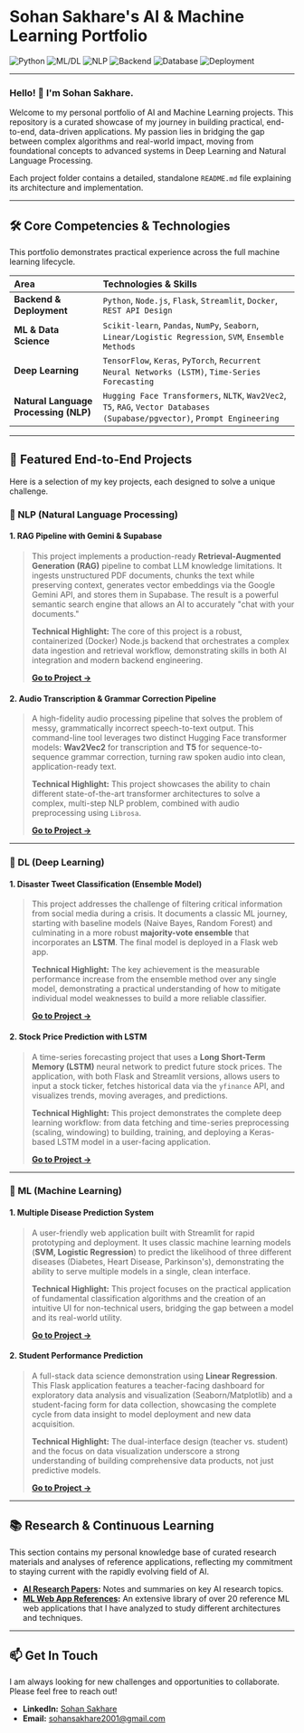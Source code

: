 # Sohan Sakhare's AI & Machine Learning Portfolio

![Python](https://img.shields.io/badge/Python-3.9%2B-blue.svg)
![ML/DL](https://img.shields.io/badge/ML%20%26%20DL-Scikit--learn%20%7C%20TensorFlow%20%7C%20PyTorch-orange.svg)
![NLP](https://img.shields.io/badge/NLP-Hugging%20Face%20%7C%20Transformers%20%7C%20OpeanAI%20%7C%20Gemini-yellow.svg)
![Backend](https://img.shields.io/badge/Backend-Flask%20%7C%20Node.js%20%7C%20Streamlit-green.svg)
![Database](https://img.shields.io/badge/Database-Supabase%20%7C%20Postgres-purple.svg)
![Deployment](https://img.shields.io/badge/Deployment-Docker-blueviolet.svg)

---

### Hello! 👋 I'm Sohan Sakhare.

Welcome to my personal portfolio of AI and Machine Learning projects. This repository is a curated showcase of my journey in building practical, end-to-end, data-driven applications. My passion lies in bridging the gap between complex algorithms and real-world impact, moving from foundational concepts to advanced systems in Deep Learning and Natural Language Processing.

Each project folder contains a detailed, standalone `README.md` file explaining its architecture and implementation.

---

## 🛠️ Core Competencies & Technologies

This portfolio demonstrates practical experience across the full machine learning lifecycle.

| Area                    | Technologies & Skills                                                                                           |
| :---------------------- | :-------------------------------------------------------------------------------------------------------------- |
| **Backend & Deployment** | `Python`, `Node.js`, `Flask`, `Streamlit`, `Docker`, `REST API Design`                                          |
| **ML & Data Science** | `Scikit-learn`, `Pandas`, `NumPy`, `Seaborn`, `Linear/Logistic Regression`, `SVM`, `Ensemble Methods`           |
| **Deep Learning** | `TensorFlow`, `Keras`, `PyTorch`, `Recurrent Neural Networks (LSTM)`, `Time-Series Forecasting`                 |
| **Natural Language Processing (NLP)** | `Hugging Face Transformers`, `NLTK`, `Wav2Vec2`, `T5`, `RAG`, `Vector Databases (Supabase/pgvector)`, `Prompt Engineering` |

---

## 🚀 Featured End-to-End Projects

Here is a selection of my key projects, each designed to solve a unique challenge.

### 🧠 NLP (Natural Language Processing)

#### 1. RAG Pipeline with Gemini & Supabase
> This project implements a production-ready **Retrieval-Augmented Generation (RAG)** pipeline to combat LLM knowledge limitations. It ingests unstructured PDF documents, chunks the text while preserving context, generates vector embeddings via the Google Gemini API, and stores them in Supabase. The result is a powerful semantic search engine that allows an AI to accurately "chat with your documents."
> 
> **Technical Highlight:** The core of this project is a robust, containerized (Docker) Node.js backend that orchestrates a complex data ingestion and retrieval workflow, demonstrating skills in both AI integration and modern backend engineering.
> 
> **[Go to Project ->](./NLP-Projects/RAG/)**

#### 2. Audio Transcription & Grammar Correction Pipeline
> A high-fidelity audio processing pipeline that solves the problem of messy, grammatically incorrect speech-to-text output. This command-line tool leverages two distinct Hugging Face transformer models: **Wav2Vec2** for transcription and **T5** for sequence-to-sequence grammar correction, turning raw spoken audio into clean, application-ready text.
> 
> **Technical Highlight:** This project showcases the ability to chain different state-of-the-art transformer architectures to solve a complex, multi-step NLP problem, combined with audio preprocessing using `Librosa`.
>
> **[Go to Project ->](./NLP-Projects/ASR/)**

---
### 🧠 DL (Deep Learning)

#### 1. Disaster Tweet Classification (Ensemble Model)
> This project addresses the challenge of filtering critical information from social media during a crisis. It documents a classic ML journey, starting with baseline models (Naive Bayes, Random Forest) and culminating in a more robust **majority-vote ensemble** that incorporates an **LSTM**. The final model is deployed in a Flask web app.
> 
> **Technical Highlight:** The key achievement is the measurable performance increase from the ensemble method over any single model, demonstrating a practical understanding of how to mitigate individual model weaknesses to build a more reliable classifier.
>
> **[Go to Project ->](./DL-Projects/Ensemble/)**

#### 2. Stock Price Prediction with LSTM
> A time-series forecasting project that uses a **Long Short-Term Memory (LSTM)** neural network to predict future stock prices. The application, with both Flask and Streamlit versions, allows users to input a stock ticker, fetches historical data via the `yfinance` API, and visualizes trends, moving averages, and predictions.
> 
> **Technical Highlight:** This project demonstrates the complete deep learning workflow: from data fetching and time-series preprocessing (scaling, windowing) to building, training, and deploying a Keras-based LSTM model in a user-facing application.
>
> **[Go to Project ->](./DL-Projects/Regression/)**

---
### 🧠 ML (Machine Learning)

#### 1. Multiple Disease Prediction System
> A user-friendly web application built with Streamlit for rapid prototyping and deployment. It uses classic machine learning models (**SVM, Logistic Regression**) to predict the likelihood of three different diseases (Diabetes, Heart Disease, Parkinson's), demonstrating the ability to serve multiple models in a single, clean interface.
> 
> **Technical Highlight:** This project focuses on the practical application of fundamental classification algorithms and the creation of an intuitive UI for non-technical users, bridging the gap between a model and its real-world utility.
>
> **[Go to Project ->](./ML-Projects/Classification/)**

#### 2. Student Performance Prediction
> A full-stack data science demonstration using **Linear Regression**. This Flask application features a teacher-facing dashboard for exploratory data analysis and visualization (Seaborn/Matplotlib) and a student-facing form for data collection, showcasing the complete cycle from data insight to model deployment and new data acquisition.
> 
> **Technical Highlight:** The dual-interface design (teacher vs. student) and the focus on data visualization underscore a strong understanding of building comprehensive data products, not just predictive models.
>
> **[Go to Project ->](./ML-Projects/Regression/)**

---

## 📚 Research & Continuous Learning

This section contains my personal knowledge base of curated research materials and analyses of reference applications, reflecting my commitment to staying current with the rapidly evolving field of AI.

-   **[AI Research Papers](./Research-Papers-Materials/):** Notes and summaries on key AI research topics.
-   **[ML Web App References](./Research-Papers-Materials/):** An extensive library of over 20 reference ML web applications that I have analyzed to study different architectures and techniques.

---

## 📫 Get In Touch

I am always looking for new challenges and opportunities to collaborate. Please feel free to reach out!

-   **LinkedIn:** [Sohan Sakhare](https://www.linkedin.com/in/sohan-sakhare-0940591ba/)
-   **Email:** [sohansakhare2001@gmail.com](mailto:sohansakhare2001@gmail.com)